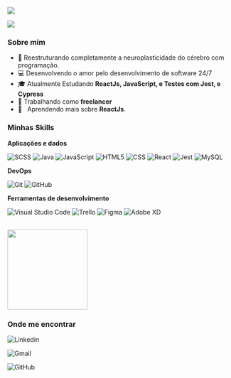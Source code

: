 ![](https://komarev.com/ghpvc/?username=DevDario&color=27d128)

![](https://i2.wp.com/allhtaccess.info/wp-content/uploads/2018/03/programming.gif?fit=1281%2C716&ssl=1)

<h3>Sobre mim</h3>

- 🧠 Reestruturando completamente a neuroplasticidade do cérebro com programação.
- 💻 Desenvolvendo o amor pelo desenvolvimento de software 24/7
- 🎓 Atualmente Estudando **ReactJs, JavaScript, e Testes com Jest, e Cypress**
- 💼 Trabalhando como **freelancer**
- 🌱 &nbsp; Aprendendo mais sobre **ReactJs**.

<h3>Minhas Skills</h3>

**Aplicações e dados**

![SCSS](https://img.shields.io/badge/-SCSS-333333?style=flat&logo=SCSSlogoColor=27d128)
![Java](https://img.shields.io/badge/-Java-333333?style=flat&logo=Java&logoColor=27d128)
![JavaScript](https://img.shields.io/badge/-JavaScript-333333?style=flat&logo=JavaScript&logoColor=27d128)
![HTML5](https://img.shields.io/badge/-HTML5-333333?style=flat&logo=HTML5&logoColor=27d128)
![CSS](https://img.shields.io/badge/-CSS-333333?style=flat&logo=CSS3&logoColor=27d128)
![React](https://img.shields.io/badge/-React-333333?style=flat&logo=React&logoColor=27d128)
![Jest](https://img.shields.io/badge/-Jest-333333?style=flat&logo=Jest&logoColor=27d128)
![MySQL](https://img.shields.io/badge/-MySQL-333333?style=flat&logo=MySQL&logoColor=27d128)

**DevOps**

![Git](https://img.shields.io/badge/-Git-333333?style=flat&logo=Git&logoColor=27d128)
![GitHub](https://img.shields.io/badge/-GitHub-333333?style=flat&logo=GitHub&logoColor=27d128)

**Ferramentas de desenvolvimento**

![Visual Studio Code](https://img.shields.io/badge/-Visual%20Studio%20Code-333333?style=flat&logo=Visual-Studio-Code&logoColor=27d128)
![Trello](https://img.shields.io/badge/-Trello-333333?style=flat&logo=Trello&logoColor=27d128)
![Figma](https://img.shields.io/badge/-Figma-333333?style=flat&logo=figma&logoColor=27d128)
![Adobe XD](https://img.shields.io/badge/-Adobe%20XD-333333?style=flat&logo=Adobe-Xd&logoColor=27d128)

<br/>

<a href="https://github.com/DevDario" title="Perfil do Dário Silva">
  <img height="180em" src="https://github-readme-stats.vercel.app/api?username=DevDario&theme=nightowl&show_icons=true" />
</a>

<h3>Onde me encontrar</h3>

![Linkedin](https://img.shields.io/badge/-dariosilva-121212?style=flat-square&logo=Linkedin&logoColor=27d128&link=https://www.linkedin.com/in/d%C3%A1rio-silva-648651234/)

![Gmail](https://img.shields.io/badge/-dariosilva13222@email.com-121212?style=flat-square&logo=Gmail&logoColor=27d128&link=mailto:dariosilva13222@gmail.com)

![GitHub](https://img.shields.io/github/followers/DevDario?label=follow&style=social&logoColor=27d128)
